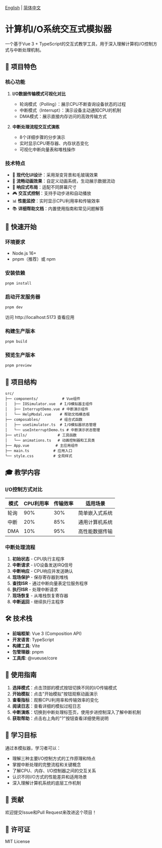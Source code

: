 [English](./README_EN.md) | [简体中文](./README.md)

# 计算机I/O系统交互式模拟器

一个基于Vue 3 + TypeScript的交互式教学工具，用于深入理解计算机I/O控制方式与中断处理机制。

## 🎯 项目特色

### 核心功能

1. **I/O数据传输模式可视化对比**
   - 轮询模式（Polling）：展示CPU不断查询设备状态的过程
   - 中断模式（Interrupt）：演示设备主动通知CPU的机制
   - DMA模式：展示直接内存访问的高效传输方式

2. **中断处理流程交互式演练**
   - 8个详细步骤的分步演示
   - 实时显示CPU寄存器、内存状态变化
   - 可视化中断向量表和堆栈操作

### 技术特点

- 🎨 **现代化UI设计**：采用渐变背景和毛玻璃效果
- 🔄 **流畅动画效果**：自定义动画系统，生动展示数据流动
- 📱 **响应式布局**：适配不同屏幕尺寸
- 🎮 **交互式控制**：支持手动步进和自动播放
- 📊 **性能监控**：实时显示CPU利用率和传输效率
- 📚 **详细帮助文档**：内置使用指南和常见问题解答

## 🚀 快速开始

### 环境要求

- Node.js 16+
- pnpm（推荐）或 npm

### 安装依赖

```bash
pnpm install
```

### 启动开发服务器

```bash
pnpm dev
```

访问 http://localhost:5173 查看应用

### 构建生产版本

```bash
pnpm build
```

### 预览生产版本

```bash
pnpm preview
```

## 📁 项目结构

```
src/
├── components/           # Vue组件
│   ├── IOSimulator.vue  # I/O模拟器主组件
│   ├── InterruptDemo.vue # 中断演示组件
│   └── HelpModal.vue    # 帮助文档模态框
├── composables/         # 组合式函数
│   ├── useSimulator.ts  # I/O模拟器状态管理
│   └── useInterruptDemo.ts # 中断演示状态管理
├── utils/              # 工具函数
│   └── animations.ts   # 动画控制器和工具类
├── App.vue            # 主应用组件
├── main.ts           # 应用入口
└── style.css         # 全局样式
```

## 🎓 教学内容

### I/O控制方式对比

| 模式 | CPU利用率 | 传输效率 | 适用场景 |
|------|-----------|----------|----------|
| 轮询 | 90% | 30% | 简单嵌入式系统 |
| 中断 | 20% | 85% | 通用计算机系统 |
| DMA | 10% | 95% | 高性能数据传输 |

### 中断处理流程

1. **初始状态** - CPU执行主程序
2. **中断请求** - I/O设备发送IRQ信号
3. **中断响应** - CPU响应并发送确认
4. **现场保护** - 保存寄存器到堆栈
5. **查找ISR** - 通过中断向量表定位服务程序
6. **执行ISR** - 处理中断请求
7. **现场恢复** - 从堆栈恢复寄存器
8. **中断返回** - 继续执行主程序

## 🛠️ 技术栈

- **前端框架**: Vue 3 (Composition API)
- **开发语言**: TypeScript
- **构建工具**: Vite
- **包管理器**: pnpm
- **工具库**: @vueuse/core

## 📖 使用指南

1. **选择模式**：点击顶部的模式按钮切换不同的I/O传输模式
2. **开始模拟**：点击"开始模拟"按钮观察动画演示
3. **查看指标**：观察CPU利用率和传输效率的变化
4. **阅读日志**：查看详细的模拟过程日志
5. **中断演练**：切换到中断处理标签页，使用步进控制深入了解中断机制
6. **获取帮助**：点击右上角的"?"按钮查看详细使用说明

## 🎯 学习目标

通过本模拟器，学习者可以：

- 理解三种主要I/O控制方式的工作原理和特点
- 掌握中断处理的完整流程和关键概念
- 了解CPU、内存、I/O控制器之间的交互关系
- 认识不同I/O方式的性能差异和适用场景
- 深入理解计算机系统的底层工作机制

## 🤝 贡献

欢迎提交Issue和Pull Request来改进这个项目！

## 📄 许可证

MIT License
